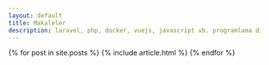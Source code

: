 ```yaml
---
layout: default
title: Makaleler
description: laravel, php, docker, vuejs, javascript vb. programlama dilleri, frameworkleri, teknolojileri ve diğer çeşitli alanlar hakkındaki bilgi, düşünce ve deneyimlerimi içeren makaleler
---
```


{% for post in site.posts %}
{% include article.html %}
{% endfor %}